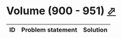 # Volume (900 - 951) [⬀](http://acm.sgu.ru/olimp/problemset.php?contest=0&volume=9)

| ID | Problem statement | Solution |
|----|-------------------|----------|

